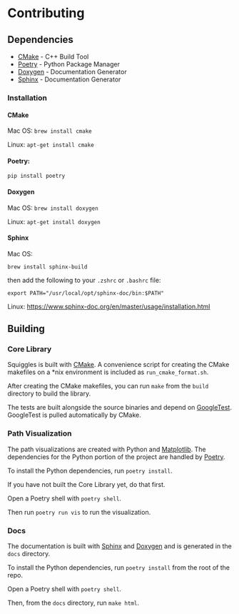 # Contributing

## Dependencies

- [CMake](https://cmake.org/) - C++ Build Tool
- [Poetry](https://python-poetry.org/) - Python Package Manager
- [Doxygen](https://doxygen.nl/) - Documentation Generator
- [Sphinx](https://www.sphinx-doc.org/en/master/) - Documentation Generator

### Installation

#### CMake

Mac OS: `brew install cmake`

Linux: `apt-get install cmake`

#### Poetry:

```
pip install poetry
```

#### Doxygen

Mac OS: `brew install doxygen`

Linux: `apt-get install doxygen`

#### Sphinx

Mac OS:

```
brew install sphinx-build
```

then add the following to your `.zshrc` or `.bashrc` file:

```
export PATH="/usr/local/opt/sphinx-doc/bin:$PATH"
```

Linux: https://www.sphinx-doc.org/en/master/usage/installation.html

## Building

### Core Library

Squiggles is built with [CMake](https://cmake.org/). A convenience script for creating the
CMake makefiles on a \*nix environment is included as `run_cmake_format.sh`.

After creating the CMake makefiles, you can run `make` from the `build` directory to build the library.

The tests are built alongside the source binaries and depend on [GoogleTest](https://github.com/google/googletest). GoogleTest is pulled automatically by CMake.

### Path Visualization

The path visualizations are created with Python and [Matplotlib](https://matplotlib.org/). The
dependencies for the Python portion of the project are handled by [Poetry](https://python-poetry.org/).

To install the Python dependencies, run `poetry install`.

If you have not built the Core Library yet, do that first.

Open a Poetry shell with `poetry shell`.

Then run `poetry run vis` to run the visualization.

### Docs

The documentation is built with [Sphinx](https://www.sphinx-doc.org/en/master/) and [Doxygen](https://doxygen.nl/) and is generated in the `docs` directory.

To install the Python dependencies, run `poetry install` from the root of the repo.

Open a Poetry shell with `poetry shell`.

Then, from the `docs` directory, run `make html`.
